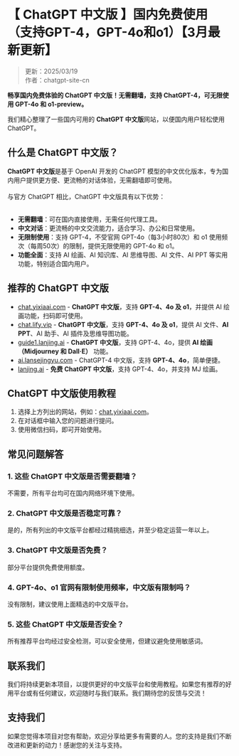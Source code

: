 # 【 ChatGPT 中文版 】国内免费使用（支持GPT-4，GPT-4o和o1）【3月最新更新】

> 更新：2025/03/19   
> 作者：chatgpt-site-cn 

**畅享国内免费体验的 ChatGPT 中文版！无需翻墙，支持 ChatGPT-4，可无限使用 GPT-4o 和 o1-preview。**

我们精心整理了一些国内可用的 **ChatGPT 中文版**网站，以便国内用户轻松使用 ChatGPT。

## 什么是 ChatGPT 中文版？

**ChatGPT 中文版**是基于 OpenAI 开发的 ChatGPT 模型的中文优化版本，专为国内用户提供更方便、更流畅的对话体验，无需翻墙即可使用。<br />
<br />
与官方 ChatGPT 相比，ChatGPT 中文版具有以下优势：<br />
<br />
- **无需翻墙**：可在国内直接使用，无需任何代理工具。
- **中文对话**：更流畅的中文交流能力，适合学习、办公和日常使用。
- **无限制使用**：支持 GPT-4，不受官网 GPT-4o（每3小时80次）和 o1 使用频次（每周50次）的限制，提供无限使用的 GPT-4o 和 o1。
- **功能全面**：支持 AI 绘画、AI 知识库、AI 思维导图、AI 文件、AI PPT 等实用功能，特别适合国内用户。


## 推荐的 ChatGPT 中文版

- [chat.yixiaai.com](https://chat.yixiaai.com/) - **ChatGPT 中文版**，支持 **GPT-4、4o 及 o1**，并提供 AI 绘画功能，扫码即可使用。
- [chat.lify.vip](https://www.yixiaai.com/) - **ChatGPT 中文版**，支持 **GPT-4、4o 及 o1**，提供 AI 文件、**AI PPT**、AI 助手、AI 插件及思维导图功能。
- [guide1.lanjing.ai](https://guide1.lanjing.ai/) - **ChatGPT 中文版**，支持 GPT-4、4o，提供 **AI 绘画（Midjourney 和 Dall·E）** 功能。
- [ai.lansejingyu.com](https://ai.lansejingyu.com/) - ChatGPT-4 中文版，支持 **GPT-4、4o**，简单便捷。
- [lanjing.ai](https://lanjing.ai/) - **免费 ChatGPT 中文版**，支持 GPT-4、4o，并支持 MJ 绘画。


## ChatGPT 中文版使用教程

1. 选择上方列出的网站，例如：[chat.yixiaai.com](https://chat.yixiaai.com/)。
2. 在对话框中输入您的问题进行提问。
3. 使用微信扫码，即可开始使用。

## 常见问题解答

### 1. 这些 ChatGPT 中文版是否需要翻墙？
不需要，所有平台均可在国内网络环境下使用。

### 2. ChatGPT 中文版是否稳定可靠？
是的，所有列出的中文版平台都经过精挑细选，并至少稳定运营一年以上。

### 3. ChatGPT 中文版是否免费？
部分平台提供免费使用额度。

### 4. GPT-4o、o1 官网有限制使用频率，中文版有限制吗？
没有限制，建议使用上面精选的中文版平台。

### 5. 这些 ChatGPT 中文版是否安全？
所有推荐平台均经过安全检测，可以安全使用，但建议避免使用敏感词。

## 联系我们

我们将持续更新本项目，以提供更好的中文版平台和使用教程。如果您有推荐的好用平台或有任何建议，欢迎随时与我们联系。我们期待您的反馈与交流！

## 支持我们

如果您觉得本项目对您有帮助，欢迎分享给更多有需要的人。您的支持是我们不断改进和更新的动力！感谢您的关注与支持。

